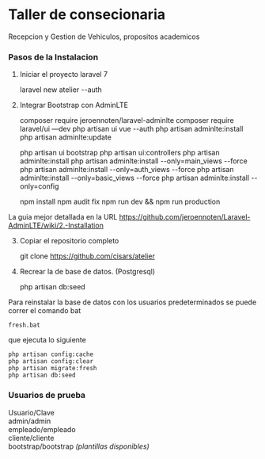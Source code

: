 <h1>Taller de consecionaria</h1>

Recepcion y Gestion de Vehiculos, propositos academicos

<h3>Pasos de la Instalacion</h3>

1. Iniciar el proyecto laravel 7

    
    laravel new atelier --auth
    
    
2. Integrar Bootstrap con AdminLTE


    composer require jeroennoten/laravel-adminlte
    composer require laravel/ui —dev
    php artisan ui vue --auth
    php artisan adminlte:install
    php artisan adminlte:update

    php artisan ui bootstrap
    php artisan ui:controllers
    php artisan adminlte:install
    php artisan adminlte:install --only=main_views --force
    php artisan adminlte:install --only=auth_views --force 
    php artisan adminlte:install --only=basic_views --force
    php artisan adminlte:install --only=config


    npm install
    npm audit fix 
    npm run dev && npm run production
    
La guia mejor detallada en la URL https://github.com/jeroennoten/Laravel-AdminLTE/wiki/2.-Installation
    
    
3. Copiar el repositorio completo



    git clone https://github.com/cisars/atelier
    
    
4. Recrear la de base de datos. (Postgresql)



    php artisan db:seed
    
    
Para reinstalar la base de datos con los usuarios predeterminados se puede correr el comando bat


    fresh.bat
    
    
que ejecuta lo siguiente


    php artisan config:cache
    php artisan config:clear
    php artisan migrate:fresh
    php artisan db:seed
    
    
<h3>Usuarios de prueba</h3>

Usuario/Clave<br>
admin/admin<br>
empleado/empleado<br>
cliente/cliente<br>
bootstrap/bootstrap <i>(plantillas disponibles)</i>
